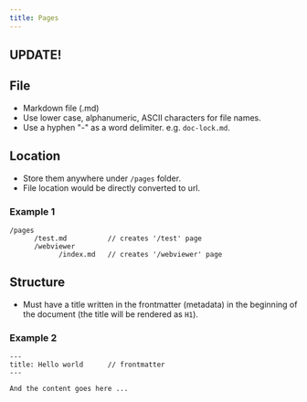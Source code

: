 ```yaml
---
title: Pages
---
```


## UPDATE!

## File

* Markdown file (.md)
* Use lower case, alphanumeric, ASCII characters for file names.
* Use a hyphen "-" as a word delimiter. e.g. `doc-lock.md`.

## Location

* Store them anywhere under `/pages` folder.
* File location would be directly converted to url.

### Example 1

```
/pages
      /test.md          // creates '/test' page
      /webviewer
            /index.md   // creates '/webviewer' page
```

## Structure

* Must have a title written in the frontmatter (metadata) in the beginning of the document (the title will be rendered as `H1`).

### Example 2

```
---
title: Hello world      // frontmatter
---

And the content goes here ...
``` 